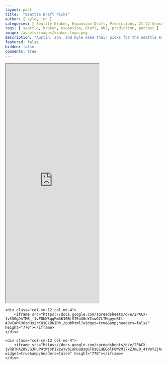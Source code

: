 ```yaml
---
layout: post
title:  "Seattle Draft Picks"
author: [ kyle, jon ]
categories: [ Seattle Kraken, Expansion Draft, Predictions, 21-22 Season ]
tags: [ seattle, kraken, expansion, draft, nhl, prediction, podcast ]
image: /assets/images/kraken_logo.png
description: "Austin, Jon, and Kyle make their picks for the Seattle Kraken expansion draft. How much will Ron Francis agree with us?"
featured: false
hidden: false
comments: true
---
```


<div class="row">
    <div class="col-sm-12 col-md-4">
        <iframe src="https://docs.google.com/spreadsheets/d/e/2PACX-1vSt-3QudkpRVAzKyOUFzssUr21XYepnRYzkLlCFCLzEd-uAEfR4bfOr5KKdAZxzyxfl_mHhTTHluo0R/pubhtml?widget=true&amp;headers=false" height="770"></iframe>
    </div>

    <div class="col-sm-12 col-md-4">
        <iframe src="https://docs.google.com/spreadsheets/d/e/2PACX-1vS5GgDhTMB_-1vPObWSqqPm3610BfS7Eu30nYIvwG7LTMqpyeBIt-AJwCaMkO6zdHsirKUjGkBKiDh_/pubhtml?widget=true&amp;headers=false" height="770"></iframe>
    </div>

    <div class="col-sm-12 col-md-4">
        <iframe src="https://docs.google.com/spreadsheets/d/e/2PACX-1vRBTHAZ8VJG3FuP4tWjsPI2zwYvb1ahDuBsgGTksQLQEGolF8W2Mi7xZJmLO_4tVoYZjArqMUFC8HWE/pubhtml?widget=true&amp;headers=false" height="770"></iframe>
    </div>
</div>

